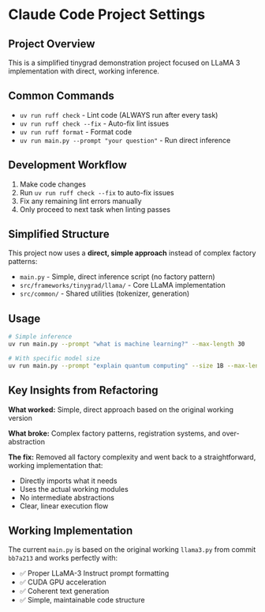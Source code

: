 # Claude Code Project Settings

## Project Overview
This is a simplified tinygrad demonstration project focused on LLaMA 3 implementation with direct, working inference.

## Common Commands
- `uv run ruff check` - Lint code (ALWAYS run after every task)
- `uv run ruff check --fix` - Auto-fix lint issues
- `uv run ruff format` - Format code
- `uv run main.py --prompt "your question"` - Run direct inference

## Development Workflow
1. Make code changes
2. Run `uv run ruff check --fix` to auto-fix issues
3. Fix any remaining lint errors manually
4. Only proceed to next task when linting passes

## Simplified Structure

This project now uses a **direct, simple approach** instead of complex factory patterns:

- `main.py` - Simple, direct inference script (no factory pattern)
- `src/frameworks/tinygrad/llama/` - Core LLaMA implementation
- `src/common/` - Shared utilities (tokenizer, generation)

## Usage

```bash
# Simple inference
uv run main.py --prompt "what is machine learning?" --max-length 30

# With specific model size
uv run main.py --prompt "explain quantum computing" --size 1B --max-length 50
```

## Key Insights from Refactoring

**What worked:** Simple, direct approach based on the original working version

**What broke:** Complex factory patterns, registration systems, and over-abstraction

**The fix:** Removed all factory complexity and went back to a straightforward, working implementation that:
- Directly imports what it needs
- Uses the actual working modules
- No intermediate abstractions
- Clear, linear execution flow

## Working Implementation

The current `main.py` is based on the original working `llama3.py` from commit `bb7a213` and works perfectly with:
- ✅ Proper LLaMA-3 Instruct prompt formatting
- ✅ CUDA GPU acceleration
- ✅ Coherent text generation
- ✅ Simple, maintainable code structure